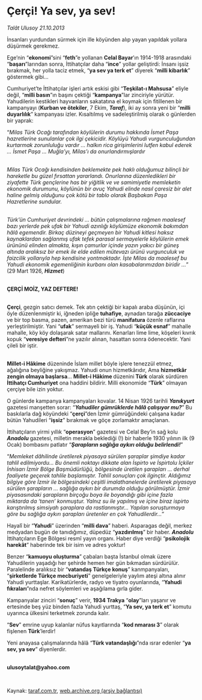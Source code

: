 # Çerçi! Ya sev, ya sev!

*Talât Ulusoy 21.10.2013*

<div class="yazi"><p>İnsanları yurdundan sürmek için ille köyünden alıp yayan yapıldak yollara düşürmek gerekmez. </p>
<p>Ege’nin “<b>ekonomi</b>”sini “<b>feth</b>”e yollanan <b>Celal Bayar</b>’ın 1914-1918 arasındaki “<b>başarı</b>”larından sonra, İttihatçılar daha “<b>ince</b>” yollar geliştirdi: İnsanı işsiz bırakmak, her yolla taciz etmek, “<b>ya sev ya terk et</b>” diyerek “<b>milli kibarlık</b>” göstermek gibi... </p>
<p>Cumhuriyet’te İttihatçılar işleri artık eskisi gibi “<b>Teşkilat-ı Mahsusa</b>” eliyle değil, “<b>milli basın</b>”ın başını çektiği “<b>kampanya</b>”lar zinciriyle yürütür. Yahudilerin kestikleri hayvanların sakatatına el koymak için fitillenen bir kampanyayı (<b>Kurban ve ötekiler</b>, 7 Ekim, <b><i>Taraf</i></b>), iki ay sonra yeni bir “<b>milli duyarlılık</b>” kampanyası izler. Kısaltılmış ve sadeleştirilmiş olarak o günlerden bir yaprak:</p>
<p>“<i>Milas Türk Ocağı tarafından köylülerin durumu hakkında İsmet Paşa hazretlerine sunulanlar çok ilgi çekicidir. Köylüyü Yahudi vurgunculuğundan kurtarmak zorunluluğu vardır ... halkın rica girişimlerini lutfen kabul ederek ... İsmet Paşa ... Muğla’yı, Milas’ı da onurlandırmışlardır</i></p>
<p><i><br/>Milas Türk Ocağı kendisinden beklemekte pek haklı olduğumuz bilinçli bir hareketle bu güzel fırsattan yararlandı. Onurlarına düzenledikleri bir ziyafette Türk gençlerine has bir yiğitlik ve ve samimiyetle memleketin ekonomik durumunu, köylünün bir avuç Yahudi elinde nasıl çaresiz bir alet haline gelmiş olduğunu çok kötü bir tablo olarak Başbakan Paşa Hazretlerine sundular.</i></p>
<p><i><br/>Türk’ün Cumhuriyet devrindeki ... bütün çalışmalarına rağmen maalesef bazı yerlerde pek ufak bir Yahudi azınlığı köylümüze ekonomik bakımdan hâlâ egemendir. Birkaç düzineyi geçmeyen bir Yahudi kitlesi haksız kaynaklardan sağlanmış ufak tefek parasal sermayelerle köylülerin emek ürününü elinden almakta, kışın çamurlar içinde yazın yakıcı bir güneş altında aralıksız bir emek ile elde edilen mütevazı ürünü vurgunculuk ve faizcilik yollarıyla hep kendisine yontmaktadır. İşte Milas da maalesef bu Yahudi ekonomik egemenliğinin kurbanı olan kasabalarımızdan biridir ...</i>” (29 Mart 1926, <b><i>Hizmet</i></b>)</p>
<p><b><br/>ÇERÇİ MOİZ, YAZ DEFTERE!</b></p>
<p><b><br/>Çerçi</b>, gezgin satıcı demek. Tek atın çektiği bir kapalı araba düşünün, içi öyle düzenlenmiştir ki, iğneden ipliğe <b>tuhafiye</b>, aynadan tarağa <b>züccaciye</b> ve bir top basma, pazen, amerikan bezi türü <b>manifatura</b> özenle raflarına yerleştirilmiştir. Yani “<b>ufak</b>” sermayeli bir iş. Yahudi “<b>küçük esnaf</b>” mahalle mahalle, köy köy dolaşarak satar mallarını. Kenarları lime lime, köşeleri kıvrık kopuk “<b>veresiye defteri</b>”ne yazılır alınan, hasattan sonra ödenecektir. Yani çileli bir iştir.</p>
<p><b><br/>Millet-i Hâkime</b> düzeninde İslam millet böyle işlere tenezzül etmez, ağalığına beyliğine yakışmaz. Yahudi onun hizmetkârıdır, Ama <b>hizmetkâr zengin olmaya başlarsa</b>... <b>Millet-i Hâkime </b>düzenini<b> Türk</b> olarak sürdüren <b>İttihatçı Cumhuriyet</b> ona haddini bildirir. Milli ekonomide “<b>Türk</b>” olmayan çerçiye bile izin yoktur.</p>
<p>O günlerde kampanya kampanyaları kovalar. 14 Nisan 1926 tarihli <b><i>Yanıkyurt</i></b> gazetesi manşetten sorar: “<b><i>Yahudiler gümrüklerde hâlâ çalışıyor mu?</i></b>” Bu baskılarla dağ köyündeki “<b>çerçi</b>”den İzmir gümrüğündeki çalışana kadar bütün Yahudileri “<b>işsiz</b>” bırakmak ve göçe zorlamaktır amaçlanan.</p>
<p>İttihatçıların yirmi yıllık “<b>operasyon</b>” gazetesi ve Celal Bey’in sağ kolu <b><i>Anadolu</i> </b>gazetesi, milletin merakla beklediği (!) bir haberle 1930 yılının ilk (9 Ocak) bombasını patlatır “<b><i>Şarapların sağlığa aykırı olduğu belirlendi!</i></b>” </p>
<p>“<i>Memleket dâhilinde üretilerek piyasaya sürülen şaraplar şimdiye kadar tahlil edilmiyordu... Bu önemli noktayı dikkate alan İspirto ve İspirtolu İçkiler İnhisarı İzmir Bölge Başmüdürlüğü, bölgesinde üretilen şarapları ... derhal faaliyete geçerek tahlile başlamıştır. Tahlil sonuçları çok ilginçtir. Aldığımız bilgiye göre İzmir ile bölgesindeki çeşitli imalathanelerde üretilerek piyasaya sürülen şarapların ... sağlığa aykırı bir durumda olduğu görülmüştür. İzmir piyasasındaki şarapların birçoğu boya ile boyandığı gibi içine fazla miktarda da ‘tanen’ konmuştur. Yalnız su ile yapılmış ve içine biraz ispirto karıştırılmış simsiyah şaraplara da rastlanmıştır... Yapılan soruşturmaya göre bu sağlığa aykırı şarapları üretenler en çok Yahudilerdir...</i>”</p>
<p>Hayalî bir “<b>Yahudi</b>” üzerinden “<b>milli dava</b>” haberi. Asparagas değil, merkez medyadan bugün de tanıdığımız, düpedüz “<b>yazdırılmış</b>” bir haber. <b><i>Anadolu</i></b> İttihatçıların Ege Bölgesi resmî yayın organı. Haber diye verdiği “<b>psikolojik harekât</b>” haberinde tek bir isim ve adres yoktur!</p>
<p>Benzer “<b>kamuoyu oluşturma</b>” çabaları başta İstanbul olmak üzere Yahudilerin yaşadığı her şehirde hemen her gün bıkmadan sürdürülür. Paralelinde aralıksız bir “<b>vatandaş Türkçe konuş</b>” kanmpanyaları, “<b>şirketlerde Türkçe mecburiyeti</b>” genelgeleriyle yaylım ateşi altına alınır Yahudi yurttaşlar. Karikatürlerde, radyo ve tiyatro oyunlarında, “<b>Yahudi fıkraları</b>”nda nefret söylemleri ve aşağılama gırla gider.</p>
<p>Kampanyalar zinciri “<b>sonuç</b>” verir, <b>1934 Trakya</b> “<b>olay</b>”ları yaşanır ve ertesinde beş yüz binden fazla Yahudi yurttaş, “<b>Ya sev, ya terk et</b>” komutu uyarınca ülkesini terketmek zorunda kalır. </p>
<p>“<b>Sev</b>” emrine uyup kalanlar nüfus kayıtlarında “<b>kod nmarası 3</b>” olarak fişlenen <b>Türk</b>’lerdir!</p>
<p>Yeni anayasa çalışmalarında hâlâ “<b>Türk vatandaşlığı</b>”nda ısrar edenler “<b>ya sev, ya sev</b>” diyenlerdir.</p><b>
<p><br/>ulusoytalat@yahoo.com</p>
<p></p></b> 
</div>

Kaynak: [taraf.com.tr](m), [web.archive.org (arşiv bağlantısı)](http://web.archive.org/web/20131021201529/http://taraf.com.tr/talat-ulusoy/makale-cerci-ya-sev-ya-sev.htm)
